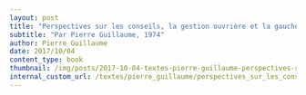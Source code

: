 ```yaml
---
layout: post
title: "Perspectives sur les conseils, la gestion ouvrière et la gauche allemande"
subtitle: "Par Pierre Guillaume, 1974"
author: Pierre Guillaume
date: 2017/10/04
content_type: book
thumbnail: /img/posts/2017-10-04-textes-pierre-guillaume-perspectives-sur-les-conseils/thumbnail.jpg
internal_custom_url: /textes/pierre_guillaume/perspectives_sur_les_conseils_la_gestion_ouvriere_et_la_gauche_allemande/
---
```

